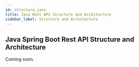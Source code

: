 ```yaml
---
id: structure_java
title: Java Rest API Structure and Architecture
sidebar_label: Structure and Architecture
---
```


## Java Spring Boot Rest API Structure and Architecture

Coming soon.
